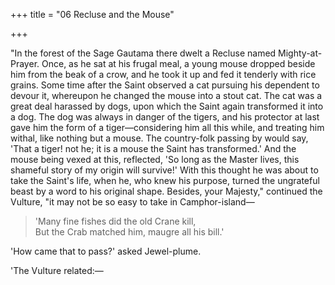 +++
title = "06 Recluse and the Mouse"

+++

"In the forest of the Sage Gautama there dwelt a Recluse named Mighty-at-Prayer. Once, as he sat at his frugal meal, a young mouse dropped beside him from the beak of a crow, and he took it up and fed it tenderly with rice grains. Some time after the Saint observed a cat pursuing his dependent to devour it, whereupon he changed the mouse into a stout cat. The cat was a great deal harassed by dogs, upon which the Saint again transformed it into a dog. The dog was always in danger of the tigers, and his protector at last gave him the form of a tiger—considering him all this while, and treating him withal, like nothing but a mouse. The country-folk passing by would say, 'That a tiger! not he; it is a mouse the Saint has transformed.' And the mouse being vexed at this, reflected, 'So long as the Master lives, this shameful story of my origin will survive!' With this thought he was about to take the Saint's life, when he, who knew his purpose, turned the ungrateful beast by a word to his original shape. Besides, your Majesty," continued the Vulture, "it may not be so easy to take in Camphor-island—

> 'Many fine fishes did the old Crane kill,  
> But the Crab matched him, maugre all his bill.'

'How came that to pass?' asked Jewel-plume.

'The Vulture related:—  
  

